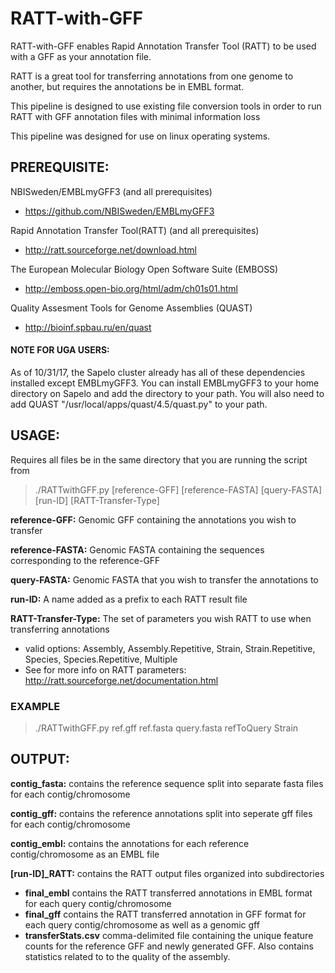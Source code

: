 # RATT-with-GFF
RATT-with-GFF enables Rapid Annotation Transfer Tool (RATT) to be used with a GFF as your annotation file. 

RATT is a great tool for transferring annotations from one genome to another, but requires the annotations be in EMBL format. 

This pipeline is designed to use existing file conversion tools in order to run RATT with GFF annotation files with minimal information loss

This pipeline was designed for use on linux operating systems.

## PREREQUISITE:


NBISweden/EMBLmyGFF3 (and all prerequisites)
  - https://github.com/NBISweden/EMBLmyGFF3
  
Rapid Annotation Transfer Tool(RATT) (and all prerequisites)
  - http://ratt.sourceforge.net/download.html
  
The European Molecular Biology Open Software Suite (EMBOSS)
  - http://emboss.open-bio.org/html/adm/ch01s01.html
  
Quality Assesment Tools for Genome Assemblies (QUAST)
 - http://bioinf.spbau.ru/en/quast
 
#### NOTE FOR UGA USERS:
As of 10/31/17, the Sapelo cluster already has all of these dependencies installed except EMBLmyGFF3. You can install EMBLmyGFF3 to your home directory on Sapelo and add the directory to your path. You will also need to add QUAST "/usr/local/apps/quast/4.5/quast.py" to your path.
  
## USAGE:
Requires all files be in the same directory that you are running the script from

> ./RATTwithGFF.py  [reference-GFF] [reference-FASTA] [query-FASTA] [run-ID]  [RATT-Transfer-Type]

**reference-GFF:** Genomic GFF containing the annotations you wish to transfer

**reference-FASTA:** Genomic FASTA containing the sequences corresponding to the reference-GFF

**query-FASTA:** Genomic FASTA that you wish to transfer the annotations to

**run-ID:** A name added as a prefix to each RATT result file

**RATT-Transfer-Type:** The set of parameters you wish RATT to use when transferring annotations
- valid options: Assembly, Assembly.Repetitive, Strain, Strain.Repetitive, Species, Species.Repetitive, Multiple
- See for more info on RATT parameters: http://ratt.sourceforge.net/documentation.html
  
### EXAMPLE
> ./RATTwithGFF.py ref.gff ref.fasta query.fasta refToQuery Strain

## OUTPUT:
**contig_fasta:** contains the reference sequence split into separate fasta files for each contig/chromosome

**contig_gff:** contains the reference annotations split into seperate gff files for each contig/chromosome

**contig_embl:** contains the annotations for each reference contig/chromosome as an EMBL file

**[run-ID]_RATT:** contains the RATT output files organized into subdirectories
- **final_embl** contains the RATT transferred annotations in EMBL format for each query contig/chromosome
- **final_gff** contains the RATT transferred annotation in GFF format for each query contig/chromosome as well as a genomic gff
- **transferStats.csv** comma-delimited file containing the unique feature counts for the reference GFF and newly generated GFF. Also contains statistics related to to the quality of the assembly.
